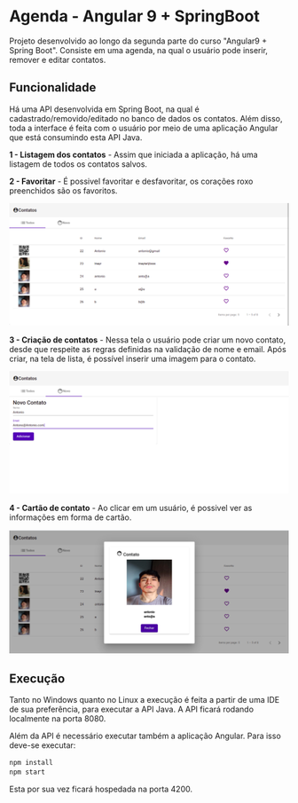 # Agenda - Angular 9 + SpringBoot

Projeto desenvolvido ao longo da segunda parte do curso "Angular9 + Spring Boot". Consiste em uma agenda, na qual o usuário pode inserir, remover e editar contatos.

## Funcionalidade

Há uma API desenvolvida em Spring Boot, na qual é cadastrado/removido/editado no banco de dados os contatos. Além disso, toda a interface é feita com o usuário por meio de uma aplicação Angular que está consumindo esta API Java.

**1 - Listagem dos contatos** - Assim que iniciada a aplicação, há uma listagem de todos os contatos salvos. 

**2 - Favoritar** - É possivel favoritar e desfavoritar, os corações roxo preenchidos são os favoritos.

![image](images/list.png)

**3 - Criação de contatos** - Nessa tela o usuário pode criar um novo contato, desde que respeite as regras definidas na validação de nome e email. Após criar, na tela de lista, é possível inserir uma imagem para o contato.

![image](images/newuser.png)

**4 - Cartão de contato** - Ao clicar em um usuário, é possivel ver as informações em forma de cartão.

![image](images/user.png)

## Execução

Tanto no Windows quanto no Linux a execução é feita a partir de uma IDE de sua preferência, para executar a API Java. 
A API ficará rodando localmente na porta 8080.

Além da API é necessário executar também a aplicação Angular. Para isso deve-se executar:

```bash
npm install
npm start
```

Esta por sua vez ficará hospedada na porta 4200.
